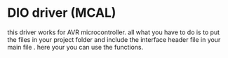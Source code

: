 # DIO driver (MCAL)
this driver works for AVR microcontroller.
all what you have to do is to put the files in your project folder
and include the interface header file in your main file .
here your you can use the functions.

